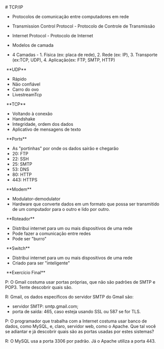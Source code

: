 ﻿\# TCP/IP

- Protocolos de comunicação entre computadores em rede

- Transmission Control Protocol - Protocolo de Controle de Transmissão

- Internet Protocol - Protocolo de Internet

- Modelos de camada

- 4 Camadas - 1. Física (ex: placa de rede), 2. Rede (ex: IP), 3. Transporte (ex:TCP, UDP), 4. Aplicação(ex: FTP, SMTP, HTTP)

​		\*\*UDP\*\*

- Rápido
- Não confiável
- Carro do ovo
- LivestreamTcp

​				\*\*TCP\*\*

- Voltando à conexão
- Handshake
- Integridade, ordem dos dados
- Aplicativo de mensagens de texto

​			\*\*Ports\*\*

- As "portinhas" por onde os dados sairão e chegarão
- 20: FTP
- 22: SSH
- 25: SMTP
- 53: DNS
- 80: HTTP
- 443: HTTPS

​			\*\*Modem\*\*

- Modulator-demodulator
- Hardware que converte dados em um formato que possa ser transmitido de um computador para o outro e lido por outro.

​	   	 \*\*Roteador\*\*

- Distribui internet para um ou mais dispositivos de uma rede
- Pode fazer a comunicação entre redes
- Pode ser "burro"

​			\*\*Switch\*\*

- Distribui internet para um ou mais dispositivos de uma rede
- Criado para ser "inteligente"

​								\*\*Exercício Final\*\*

P: O Gmail costuma usar portas próprias, que não são padrões de SMTP e POP3. Tente descobrir quais são.

R: Gmail, os dados específicos do servidor SMTP do Gmail são:

- servidor SMTP: smtp.gmail.com;
- porta de saída: 465, caso esteja usando SSL ou 587 se for TLS.

P: O programador que trabalha com a Internet costuma usar banco de dados, como MySQL, e, claro, servidor web, como o Apache. Que tal você se adiantar e já descobrir quais são as portas usadas por estes sistemas?

R: O MySQL usa a porta 3306 por padrão. Já o Apache utiliza a porta 443.

